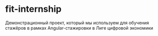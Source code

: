 # fit-internship
Демонстрационный проект, который мы используем для обучения стажёров в рамках Angular-стажировки в Лиге цифровой экономики

